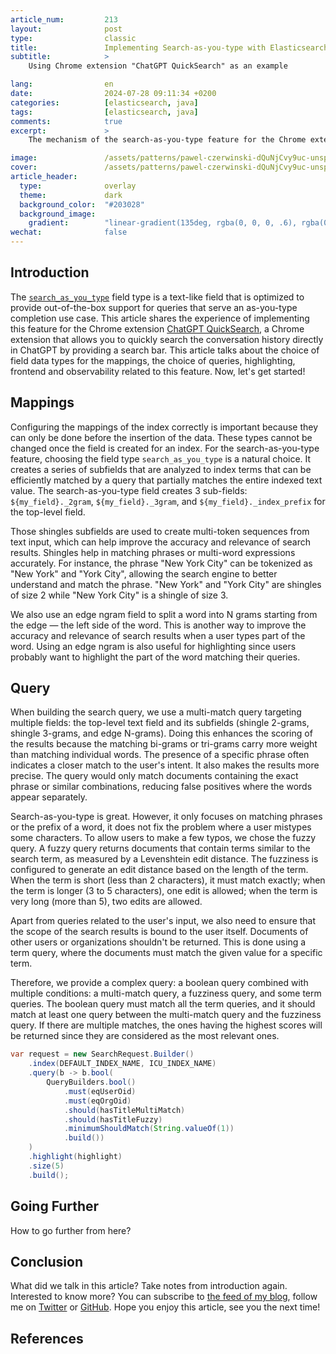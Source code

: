 ```yaml
---
article_num:         213
layout:              post
type:                classic
title:               Implementing Search-as-you-type with Elasticsearch
subtitle:            >
    Using Chrome extension "ChatGPT QuickSearch" as an example

lang:                en
date:                2024-07-28 09:11:34 +0200
categories:          [elasticsearch, java]
tags:                [elasticsearch, java]
comments:            true
excerpt:             >
    The mechanism of the search-as-you-type feature for the Chrome extension "ChatGPT QuickSearch".

image:               /assets/patterns/pawel-czerwinski-dQuNjCvy9uc-unsplash.jpg
cover:               /assets/patterns/pawel-czerwinski-dQuNjCvy9uc-unsplash.jpg
article_header:
  type:              overlay
  theme:             dark
  background_color:  "#203028"
  background_image:
    gradient:        "linear-gradient(135deg, rgba(0, 0, 0, .6), rgba(0, 0, 0, .4))"
wechat:              false
---
```


## Introduction

The [`search_as_you_type`](https://www.elastic.co/guide/en/elasticsearch/reference/current/search-as-you-type.html) field type is a text-like field that is optimized to provide out-of-the-box support for queries that serve an as-you-type completion use case. This article shares the experience of implementing this feature for the Chrome extension [ChatGPT QuickSearch](https://chromewebstore.google.com/detail/chatgpt-quicksearch/jclniokkhcjpgfijopjahldoepdikcko), a Chrome extension that allows you to quickly search the conversation history directly in ChatGPT by providing a search bar. This article talks about the choice of field data types for the mappings, the choice of queries, highlighting, frontend and observability related to this feature. Now, let's get started!

## Mappings

Configuring the mappings of the index correctly is important because they can only be done before the insertion of the data. These types cannot be changed once the field is created for an index. For the search-as-you-type feature, choosing the field type `search_as_you_type` is a natural choice. It creates a series of subfields that are analyzed to index terms that can be efficiently matched by a query that partially matches the entire indexed text value. The search-as-you-type field creates 3 sub-fields: `${my_field}._2gram`, `${my_field}._3gram`, and `${my_field}._index_prefix` for the top-level field.

Those shingles subfields are used to create multi-token sequences from text input, which can help improve the accuracy and relevance of search results. Shingles help in matching phrases or multi-word expressions accurately. For instance, the phrase "New York City" can be tokenized as "New York" and "York City", allowing the search engine to better understand and match the phrase. "New York" and "York City" are shingles of size 2 while "New York City" is a shingle of size 3.

We also use an edge ngram field to split a word into N grams starting from the edge — the left side of the word. This is another way to improve the accuracy and relevance of search results when a user types part of the word. Using an edge ngram is also useful for highlighting since users probably want to highlight the part of the word matching their queries.

## Query

When building the search query, we use a multi-match query targeting multiple fields: the top-level text field and its subfields (shingle 2-grams, shingle 3-grams, and edge N-grams). Doing this enhances the scoring of the results because the matching bi-grams or tri-grams carry more weight than matching individual words. The presence of a specific phrase often indicates a closer match to the user's intent. It also makes the results more precise. The query would only match documents containing the exact phrase or similar combinations, reducing false positives where the words appear separately.

Search-as-you-type is great. However, it only focuses on matching phrases or the prefix of a word, it does not fix the problem where a user mistypes some characters. To allow users to make a few typos, we chose the fuzzy query. A fuzzy query returns documents that contain terms similar to the search term, as measured by a Levenshtein edit distance. The fuzziness is configured to generate an edit distance based on the length of the term. When the term is short (less than 2 characters), it must match exactly; when the term is longer (3 to 5 characters), one edit is allowed; when the term is very long (more than 5), two edits are allowed.

Apart from queries related to the user's input, we also need to ensure that the scope of the search results is bound to the user itself. Documents of other users or organizations shouldn't be returned. This is done using a term query, where the documents must match the given value for a specific term.

Therefore, we provide a complex query: a boolean query combined with multiple conditions: a multi-match query, a fuzziness query, and some term queries. The boolean query must match all the term queries, and it should match at least one query between the multi-match query and the fuzziness query. If there are multiple matches, the ones having the highest scores will be returned since they are considered as the most relevant ones.

```java
var request = new SearchRequest.Builder()
    .index(DEFAULT_INDEX_NAME, ICU_INDEX_NAME)
    .query(b -> b.bool(
        QueryBuilders.bool()
            .must(eqUserOid)
            .must(eqOrgOid)
            .should(hasTitleMultiMatch)
            .should(hasTitleFuzzy)
            .minimumShouldMatch(String.valueOf(1))
            .build())
    )
    .highlight(highlight)
    .size(5)
    .build();
```

## Going Further

How to go further from here?

## Conclusion

What did we talk in this article? Take notes from introduction again.
Interested to know more? You can subscribe to [the feed of my blog](/feed.xml), follow me
on [Twitter](https://twitter.com/mincong_h) or
[GitHub](https://github.com/mincong-h/). Hope you enjoy this article, see you the next time!

## References
